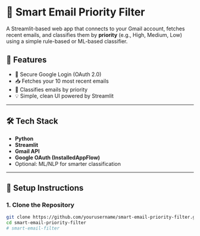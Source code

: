 # 📧 Smart Email Priority Filter

A Streamlit-based web app that connects to your Gmail account, fetches recent emails, and classifies them by **priority** (e.g., High, Medium, Low) using a simple rule-based or ML-based classifier.

## 🚀 Features

- 🔐 Secure Google Login (OAuth 2.0)
- 📥 Fetches your 10 most recent emails
- 🧠 Classifies emails by priority
- 💡 Simple, clean UI powered by Streamlit

---

## 🛠️ Tech Stack

- **Python**
- **Streamlit**
- **Gmail API**
- **Google OAuth (InstalledAppFlow)**
- Optional: ML/NLP for smarter classification

---

## 🔧 Setup Instructions

### 1. Clone the Repository

```bash
git clone https://github.com/yourusername/smart-email-priority-filter.git
cd smart-email-priority-filter
#   s m a r t - e m a i l - f i l t e r  
 